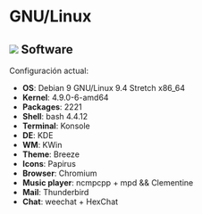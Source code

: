 GNU/Linux
================

![](screenshot.jpg?raw=true)
Software
------------

Configuración actual:

* **OS**: Debian 9 GNU/Linux 9.4 Stretch x86_64
* **Kernel**: 4.9.0-6-amd64
* **Packages**: 2221
* **Shell**: bash 4.4.12
* **Terminal**: Konsole
* **DE**: KDE
* **WM**: KWin
* **Theme**: Breeze
* **Icons**: Papirus
* **Browser**: Chromium
* **Music player**: ncmpcpp + mpd && Clementine
* **Mail**: Thunderbird
* **Chat**: weechat + HexChat
